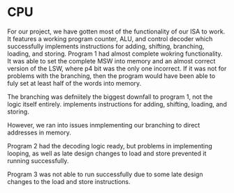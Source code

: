 # CPU
For our project, we have gotten most of the functionality of our ISA to work.
It features a working program counter, ALU, and control decoder which successfully
implements instructions for adding, shifting, branching, loading, and storing.
Program 1 had almost complete wokring functionality.  It was able to set the complete MSW into memory and an almost correct version of the LSW, where p4 bit was the only one incorrect.  If it was not for problems with the branching, then the program would have been able to fuly set at least half of the words into memory.  

The branching was defniitely the biggest downfall to program 1, not the logic itself entirely.
implements instructions for adding, shifting, loading, and storing.

However, we ran into issues inmplementing our branching to direct addresses
in memory.

Program 2 had the decoding logic ready, but problems in implementing looping, as well as late design changes to load and store prevented it running successfully.

Program 3 was not able to run successfully due to some late design changes to the
load and store instructions.
